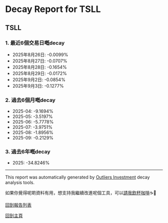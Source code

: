 # Decay Report for TSLL

## TSLL

### 1. 最近6個交易日嘅decay

- 2025年8月26日: -0.0099%
- 2025年8月27日: -0.0707%
- 2025年8月28日: -0.1654%
- 2025年8月29日: -0.0172%
- 2025年9月2日: -0.0854%
- 2025年9月3日: -0.1277%

### 2. 過去6個月嘅decay

- 2025-04: -9.1694%
- 2025-05: -3.5197%
- 2025-06: -5.7778%
- 2025-07: -3.9751%
- 2025-08: -1.8956%
- 2025-09: -0.2129%

### 3. 過去6年嘅decay

- 2025: -34.8246%

------------------------------
This report was automatically generated by [Outliers Investment](https://outliersecon.github.io/Outliers-Investment/) decay analysis tools.

如果你覺得呢啲資料有用，想支持我繼續改進呢個工具，可以[請我飲杯咖啡](https://buymeacoffee.com/outliersecon)☕🙏

[回到報告列表](https://outliersecon.github.io/Outliers-Investment/reports/reports_public)

[回到主頁](https://outliersecon.github.io/Outliers-Investment/)
